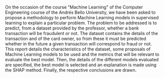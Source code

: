 On the occasion of the course "Machine Learning" of the Computer Engineering course of the Andrés Bello University, we have been asked to propose a methodology to perform Machine Learning models in supervised learning to explain a particular problem. The problem to be addressed is to predict, from a dataset provided by the professor, whether a bank transaction will be fraudulent or not. The dataset contains the details of the transaction and of the card owner, so from these it must be predicted whether in the future a given transaction will correspond to fraud or not. This report details the characteristics of the dataset, some proposals of Machine Learning models to be used and the metrics that will be relevant to evaluate the best model. Then, the details of the different models evaluated are specified, the best model is selected and an explanation is made using the SHAP method. Finally, the respective conclusions are drawn.
